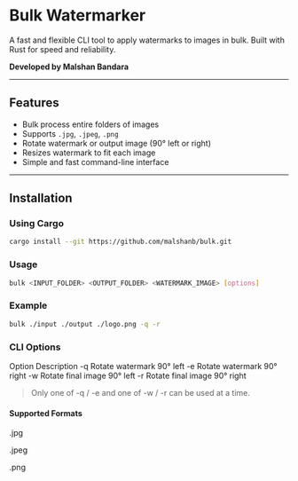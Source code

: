 # Bulk Watermarker

A fast and flexible CLI tool to apply watermarks to images in bulk. Built with Rust for speed and reliability.

**Developed by Malshan Bandara**

---

## Features

- Bulk process entire folders of images  
- Supports `.jpg`, `.jpeg`, `.png`  
- Rotate watermark or output image (90° left or right)  
- Resizes watermark to fit each image  
- Simple and fast command-line interface  

---

## Installation

### Using Cargo

```bash
cargo install --git https://github.com/malshanb/bulk.git
```

### Usage

```bash
bulk <INPUT_FOLDER> <OUTPUT_FOLDER> <WATERMARK_IMAGE> [options]
```

### Example

```bash
bulk ./input ./output ./logo.png -q -r
```

### CLI Options

Option	Description
-q	Rotate watermark 90° left
-e	Rotate watermark 90° right
-w	Rotate final image 90° left
-r	Rotate final image 90° right

> Only one of -q / -e and one of -w / -r can be used at a time.

#### Supported Formats

.jpg

.jpeg

.png